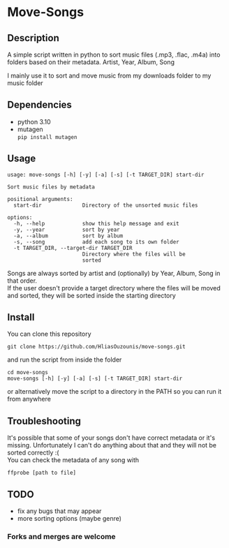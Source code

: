 # Move-Songs

## Description

A simple script written in python to sort music files (.mp3, .flac, .m4a) into folders based on their metadata. Artist, Year, Album, Song  

I mainly use it to sort and move music from my downloads folder to my music folder

## Dependencies

- python 3.10
- mutagen   
`pip install mutagen`

## Usage

```
usage: move-songs [-h] [-y] [-a] [-s] [-t TARGET_DIR] start-dir

Sort music files by metadata

positional arguments:
  start-dir             Directory of the unsorted music files

options:
  -h, --help            show this help message and exit
  -y, --year            sort by year
  -a, --album           sort by album
  -s, --song            add each song to its own folder
  -t TARGET_DIR, --target-dir TARGET_DIR
                        Directory where the files will be
                        sorted
```

Songs are always sorted by artist and (optionally) by Year, Album, Song in that order.  
If the user doesn't provide a target directory where the files will be moved and sorted, they will be sorted inside the starting directory

## Install

You can clone this repository
```
git clone https://github.com/HliasOuzounis/move-songs.git
```
and run the script from inside the folder
```
cd move-songs
move-songs [-h] [-y] [-a] [-s] [-t TARGET_DIR] start-dir
```
or alternatively move the script to a directory in the PATH so you can run it from anywhere

## Troubleshooting

It's possible that some of your songs don't have correct metadata or it's missing. Unfortunately I can't do anything about that and they will not be sorted correctly :(  
You can check the metadata of any song with
```
ffprobe [path to file]
```

## TODO

- fix any bugs that may appear
- more sorting options (maybe genre)  

### Forks and merges are welcome
